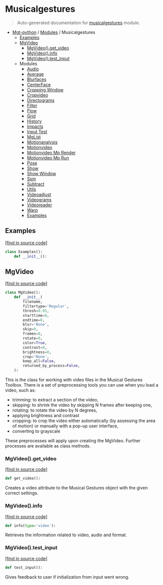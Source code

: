 # Musicalgestures

> Auto-generated documentation for [musicalgestures](https://github.com/fourMs/MGT-python/blob/master/musicalgestures/__init__.py) module.

- [Mgt-python](../README.md#mgt-python) / [Modules](../MODULES.md#mgt-python-modules) / Musicalgestures
    - [Examples](#examples)
    - [MgVideo](#mgvideo)
        - [MgVideo().get_video](#mgvideoget_video)
        - [MgVideo().info](#mgvideoinfo)
        - [MgVideo().test_input](#mgvideotest_input)
    - Modules
        - [Audio](_audio.md#audio)
        - [Average](_average.md#average)
        - [Blurfaces](_blurfaces.md#blurfaces)
        - [CenterFace](_centerface.md#centerface)
        - [Cropping Window](_cropping_window.md#cropping-window)
        - [Cropvideo](_cropvideo.md#cropvideo)
        - [Directograms](_directograms.md#directograms)
        - [Filter](_filter.md#filter)
        - [Flow](_flow.md#flow)
        - [Grid](_grid.md#grid)
        - [History](_history.md#history)
        - [Impacts](_impacts.md#impacts)
        - [Input Test](_input_test.md#input-test)
        - [MgList](_mglist.md#mglist)
        - [Motionanalysis](_motionanalysis.md#motionanalysis)
        - [Motionvideo](_motionvideo.md#motionvideo)
        - [Motionvideo Mp Render](_motionvideo_mp_render.md#motionvideo-mp-render)
        - [Motionvideo Mp Run](_motionvideo_mp_run.md#motionvideo-mp-run)
        - [Pose](_pose.md#pose)
        - [Show](_show.md#show)
        - [Show Window](_show_window.md#show-window)
        - [Ssm](_ssm.md#ssm)
        - [Subtract](_subtract.md#subtract)
        - [Utils](_utils.md#utils)
        - [Videoadjust](_videoadjust.md#videoadjust)
        - [Videograms](_videograms.md#videograms)
        - [Videoreader](_videoreader.md#videoreader)
        - [Warp](_warp.md#warp)
        - [Examples](examples/index.md#examples)

## Examples

[[find in source code]](https://github.com/fourMs/MGT-python/blob/master/musicalgestures/__init__.py#L156)

```python
class Examples():
    def __init__():
```

## MgVideo

[[find in source code]](https://github.com/fourMs/MGT-python/blob/master/musicalgestures/__init__.py#L9)

```python
class MgVideo():
    def __init__(
        filename,
        filtertype='Regular',
        thresh=0.05,
        starttime=0,
        endtime=0,
        blur='None',
        skip=0,
        frames=0,
        rotate=0,
        color=True,
        contrast=0,
        brightness=0,
        crop='None',
        keep_all=False,
        returned_by_process=False,
    ):
```

This is the class for working with video files in the Musical Gestures Toolbox.
There is a set of preprocessing tools you can use when you load a video, such as:
- trimming: to extract a section of the video,
- skipping: to shrink the video by skipping N frames after keeping one,
- rotating: to rotate the video by N degrees,
- applying brightness and contrast
- cropping: to crop the video either automatically (by assessing the area of motion) or manually with a pop-up user interface,
- converting to grayscale

These preprocesses will apply upon creating the MgVideo. Further processes are available as class methods.

### MgVideo().get_video

[[find in source code]](https://github.com/fourMs/MGT-python/blob/master/musicalgestures/__init__.py#L126)

```python
def get_video():
```

Creates a video attribute to the Musical Gestures object with the given correct settings.

### MgVideo().info

[[find in source code]](https://github.com/fourMs/MGT-python/blob/master/musicalgestures/__init__.py#L114)

```python
def info(type='video'):
```

Retrieves the information related to video, audio and format.

### MgVideo().test_input

[[find in source code]](https://github.com/fourMs/MGT-python/blob/master/musicalgestures/__init__.py#L110)

```python
def test_input():
```

Gives feedback to user if initialization from input went wrong.
